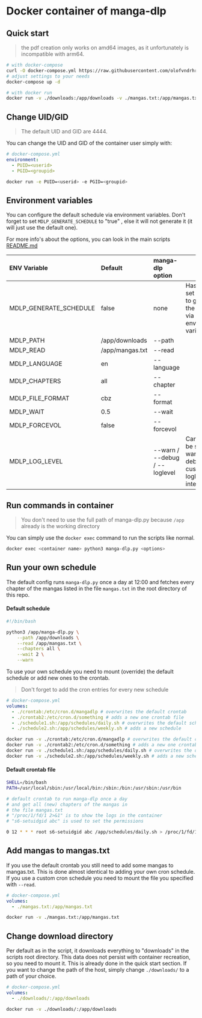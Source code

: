 # Docker container of manga-dlp

## Quick start

> the pdf creation only works on amd64 images, as it unfortunately is incompatible with arm64.

```sh
# with docker-compose
curl -O docker-compose.yml https://raw.githubusercontent.com/olofvndrhr/manga-dlp/master/docker/docker-compose.yml
# adjust settings to your needs
docker-compose up -d

# with docker run
docker run -v ./downloads:/app/downloads -v ./mangas.txt:/app/mangas.txt olofvndrhr/manga-dlp
```

## Change UID/GID

> The default UID and GID are 4444.

You can change the UID and GID of the container user simply with:

```yml
# docker-compose.yml
environment:
  - PUID=<userid>
  - PGID=<groupid>
```

```sh
docker run -e PUID=<userid> -e PGID=<groupid>
```

## Environment variables

You can configure the default schedule via environment variables. Don't forget to set `MDLP_GENERATE_SCHEDULE` to "true"
, else
it will not generate it (it will just use the default one).

For more info's about the options, you can look in the main scripts [README.md](../)

| ENV Variable           | Default         | manga-dlp option                    | Info                                                                     |
|:-----------------------|:----------------|:------------------------------------|--------------------------------------------------------------------------|
| MDLP_GENERATE_SCHEDULE | false           | none                                | Has to be set to "true" to generate the config via environment variables |
| MDLP_PATH              | /app/downloads  | --path                              |                                                                          |
| MDLP_READ              | /app/mangas.txt | --read                              |                                                                          |
| MDLP_LANGUAGE          | en              | --language                          |                                                                          |
| MDLP_CHAPTERS          | all             | --chapter                           |                                                                          |
| MDLP_FILE_FORMAT       | cbz             | --format                            |                                                                          |
| MDLP_WAIT              | 0.5             | --wait                              |                                                                          |
| MDLP_FORCEVOL          | false           | --forcevol                          |                                                                          |
| MDLP_LOG_LEVEL         | <none>          | --warn / --debug / --loglevel <INT> | Can either be set to: warn, debug or a custom loglevel integer           |

## Run commands in container

> You don't need to use the full path of manga-dlp.py because `/app` already is the working directory

You can simply use the `docker exec` command to run the scripts like normal.

```sh
docker exec <container name> python3 manga-dlp.py <options>
```

## Run your own schedule

The default config runs `manga-dlp.py` once a day at 12:00 and fetches every chapter of the mangas listed in the file
`mangas.txt` in the root directory of this repo.

#### Default schedule

```sh
#!/bin/bash

python3 /app/manga-dlp.py \
    --path /app/downloads \
    --read /app/mangas.txt \
    --chapters all \
    --wait 2 \
    --warn
```

To use your own schedule you need to mount (override) the default schedule or add new ones to the crontab.

> Don't forget to add the cron entries for every new schedule

```yml
# docker-compose.yml
volumes:
  - ./crontab:/etc/cron.d/mangadlp # overwrites the default crontab
  - ./crontab2:/etc/cron.d/something # adds a new one crontab file
  - ./schedule1.sh:/app/schedules/daily.sh # overwrites the default schedule
  - ./schedule2.sh:/app/schedules/weekly.sh # adds a new schedule
```

```sh
docker run -v ./crontab:/etc/cron.d/mangadlp # overwrites the default crontab
docker run -v ./crontab2:/etc/cron.d/something # adds a new one crontab file
docker run -v ./schedule1.sh:/app/schedules/daily.sh # overwrites the default schedule
docker run -v ./schedule2.sh:/app/schedules/weekly.sh # adds a new schedule
```

#### Default crontab file

```sh
SHELL=/bin/bash
PATH=/usr/local/sbin:/usr/local/bin:/sbin:/bin:/usr/sbin:/usr/bin

# default crontab to run manga-dlp once a day
# and get all (new) chapters of the mangas in
# the file mangas.txt
# "/proc/1/fd/1 2>&1" is to show the logs in the container
# "s6-setuidgid abc" is used to set the permissions

0 12 * * * root s6-setuidgid abc /app/schedules/daily.sh > /proc/1/fd/1 2>&1
```

## Add mangas to mangas.txt

If you use the default crontab you still need to add some mangas to mangas.txt. This is done almost identical to adding
your own cron schedule. If you use a custom cron schedule you need to mount the file you specified with `--read`.

```yml
# docker-compose.yml
volumes:
  - ./mangas.txt:/app/mangas.txt
```

```sh
docker run -v ./mangas.txt:/app/mangas.txt
```

## Change download directory

Per default as in the script, it downloads everything to "downloads" in the scripts root directory. This data does not
persist with container recreation, so you need to mount it. This is already done in the quick start section. If you want
to change the path of the host, simply change `./downloads/` to a path of your choice.

```yml
# docker-compose.yml
volumes:
  - ./downloads/:/app/downloads
```

```sh
docker run -v ./downloads/:/app/downloads
```
